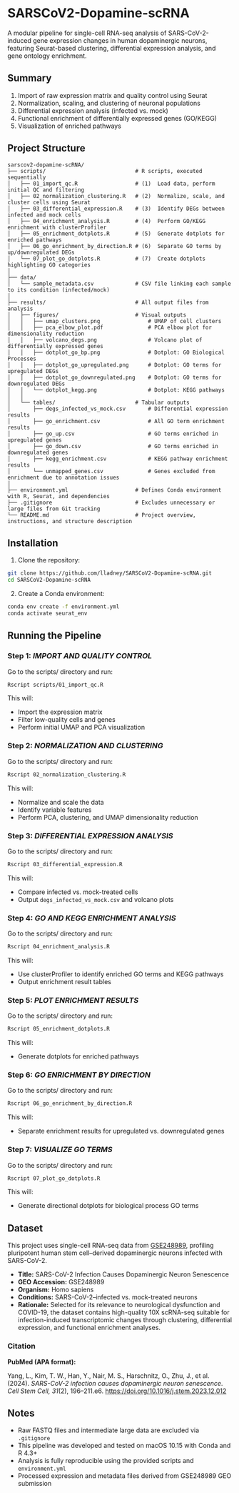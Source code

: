 
# SARSCoV2-Dopamine-scRNA
A modular pipeline for single-cell RNA-seq analysis of SARS-CoV-2-induced gene expression changes in human dopaminergic neurons, featuring Seurat-based clustering, differential expression analysis, and gene ontology enrichment.

## Summary
1. Import of raw expression matrix and quality control using Seurat
2. Normalization, scaling, and clustering of neuronal populations
3. Differential expression analysis (infected vs. mock)
4. Functional enrichment of differentially expressed genes (GO/KEGG)
5. Visualization of enriched pathways

## Project Structure
```
sarscov2-dopamine-scRNA/
├── scripts/                            # R scripts, executed sequentially
│   ├── 01_import_qc.R                  # (1)  Load data, perform initial QC and filtering
│   ├── 02_normalization_clustering.R   # (2)  Normalize, scale, and cluster cells using Seurat
│   ├── 03_differential_expression.R    # (3)  Identify DEGs between infected and mock cells
│   ├── 04_enrichment_analysis.R        # (4)  Perform GO/KEGG enrichment with clusterProfiler
│   ├── 05_enrichment_dotplots.R        # (5)  Generate dotplots for enriched pathways
│   ├── 06_go_enrichment_by_direction.R # (6)  Separate GO terms by up/downregulated DEGs  
│   └── 07_plot_go_dotplots.R           # (7)  Create dotplots highlighting GO categories
│
├── data/
│   └── sample_metadata.csv             # CSV file linking each sample to its condition (infected/mock)
│
├── results/                            # All output files from analysis
│   ├── figures/                        # Visual outputs
│   │   ├── umap_clusters.png               # UMAP of cell clusters
│   │   ├── pca_elbow_plot.pdf              # PCA elbow plot for dimensionality reduction
│   │   ├── volcano_degs.png                # Volcano plot of differentially expressed genes
│   │   ├── dotplot_go_bp.png               # Dotplot: GO Biological Processes
│   │   ├── dotplot_go_upregulated.png      # Dotplot: GO terms for upregulated DEGs
│   │   ├── dotplot_go_downregulated.png    # Dotplot: GO terms for downregulated DEGs
│   │   └── dotplot_kegg.png                # Dotplot: KEGG pathways
│   │
│   └── tables/                         # Tabular outputs
│       ├── degs_infected_vs_mock.csv       # Differential expression results
│       ├── go_enrichment.csv               # All GO term enrichment results
│       ├── go_up.csv                       # GO terms enriched in upregulated genes
│       ├── go_down.csv                     # GO terms enriched in downregulated genes
│       ├── kegg_enrichment.csv             # KEGG pathway enrichment results
│       └── unmapped_genes.csv              # Genes excluded from enrichment due to annotation issues
│
├── environment.yml                     # Defines Conda environment with R, Seurat, and dependencies
├── .gitignore                          # Excludes unnecessary or large files from Git tracking
└── README.md                           # Project overview, instructions, and structure description

```
## Installation

1. Clone the repository:
```bash
git clone https://github.com/lladney/SARSCoV2-Dopamine-scRNA.git
cd SARSCoV2-Dopamine-scRNA
```  

2. Create a Conda environment:
```bash
conda env create -f environment.yml
conda activate seurat_env
```

## Running the Pipeline

### Step 1:  *IMPORT AND QUALITY CONTROL*
Go to the scripts/ directory and run: 
```bash 
Rscript scripts/01_import_qc.R
```
This will: 
- Import the expression matrix
- Filter low-quality cells and genes
- Perform initial UMAP and PCA visualization

### Step 2:  *NORMALIZATION AND CLUSTERING*
Go to the scripts/ directory and run:
```bash
Rscript 02_normalization_clustering.R
```
This will: 
- Normalize and scale the data
- Identify variable features
- Perform PCA, clustering, and UMAP dimensionality reduction

### Step 3:  *DIFFERENTIAL EXPRESSION ANALYSIS*
Go to the scripts/ directory and run:
```bash
Rscript 03_differential_expression.R
```	
This will: 
- Compare infected vs. mock-treated cells
- Output ```degs_infected_vs_mock.csv``` and volcano plots

### Step 4:  *GO AND KEGG ENRICHMENT ANALYSIS*
Go to the scripts/ directory and run:
```bash
Rscript 04_enrichment_analysis.R
```	
This will: 
- Use clusterProfiler to identify enriched GO terms and KEGG pathways
- Output enrichment result tables

### Step 5:  *PLOT ENRICHMENT RESULTS*
Go to the scripts/ directory and run:
```bash
Rscript 05_enrichment_dotplots.R
```	
This will: 
- Generate dotplots for enriched pathways

### Step 6:  *GO ENRICHMENT BY DIRECTION*
Go to the scripts/ directory and run:
```bash
Rscript 06_go_enrichment_by_direction.R
```	
This will: 
- Separate enrichment results for upregulated vs. downregulated genes

### Step 7:  *VISUALIZE GO TERMS*
Go to the scripts/ directory and run:
```bash
Rscript 07_plot_go_dotplots.R
```	
This will: 
- Generate directional dotplots for biological process GO terms

## Dataset

This project uses single-cell RNA-seq data from [GSE248989](https://www.ncbi.nlm.nih.gov/geo/query/acc.cgi?acc=GSE248989), profiling pluripotent human stem cell–derived dopaminergic neurons infected with SARS-CoV-2.

- **Title:** SARS-CoV-2 Infection Causes Dopaminergic Neuron Senescence
- **GEO Accession:** GSE248989  
- **Organism:** Homo sapiens  
- **Conditions:** SARS-CoV-2–infected vs. mock-treated neurons  
- **Rationale:** Selected for its relevance to neurological dysfunction and COVID-19, the dataset contains high-quality 10X scRNA-seq suitable for infection-induced transcriptomic changes through clustering, differential expression, and functional enrichment analyses.

### Citation

**PubMed (APA format):**

Yang, L., Kim, T. W., Han, Y., Nair, M. S., Harschnitz, O., Zhu, J., et al. (2024). *SARS-CoV-2 infection causes dopaminergic neuron senescence*. *Cell Stem Cell, 31*(2), 196–211.e6. https://doi.org/10.1016/j.stem.2023.12.012

## Notes
* Raw FASTQ files and intermediate large data are excluded via ```.gitignore```
* This pipeline was developed and tested on macOS 10.15 with Conda and R 4.3+
* Analysis is fully reproducible using the provided scripts and ```environment.yml```
* Processed expression and metadata files derived from GSE248989 GEO submission 


